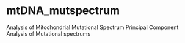 # mtDNA_mutspectrum
Analysis of Mitochondrial Mutational Spectrum
Principal Component Analysis of Mutational spectrums
